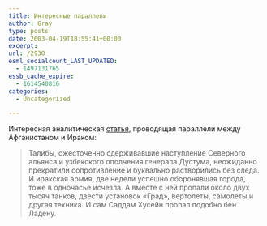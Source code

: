 ```yaml
---
title: Интересные параллели
author: Gray
type: posts
date: 2003-04-19T18:55:41+00:00
excerpt:
url: /2930
esml_socialcount_LAST_UPDATED:
  - 1497131765
essb_cache_expire:
  - 1614540816
categories:
  - Uncategorized

---
```








Интересная аналитическая <a href="http://www.vremyamn.ru/cgi-bin/2000/1146/2/1" target="_blank">статья</a>, проводящая параллели между Афганистаном и Ираком:

> Талибы, ожесточенно сдерживавшие наступление Северного альянса и узбекского ополчения генерала Дустума, неожиданно прекратили сопротивление и буквально растворились без следа. И иракская армия, две недели успешно оборонявшая города, тоже в одночасье исчезла. А вместе с ней пропали около двух тысяч танков, двести установок &#171;Град&#187;, вертолеты, самолеты и другая техника. И сам Саддам Хусейн пропал подобно бен Ладену.